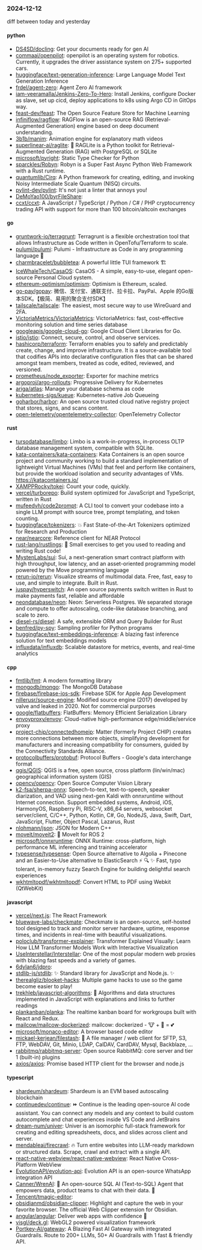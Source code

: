 ### 2024-12-12
diff between today and yesterday

#### python
* [DS4SD/docling](https://github.com/DS4SD/docling): Get your documents ready for gen AI
* [commaai/openpilot](https://github.com/commaai/openpilot): openpilot is an operating system for robotics. Currently, it upgrades the driver assistance system on 275+ supported cars.
* [huggingface/text-generation-inference](https://github.com/huggingface/text-generation-inference): Large Language Model Text Generation Inference
* [frdel/agent-zero](https://github.com/frdel/agent-zero): Agent Zero AI framework
* [iam-veeramalla/Jenkins-Zero-To-Hero](https://github.com/iam-veeramalla/Jenkins-Zero-To-Hero): Install Jenkins, configure Docker as slave, set up cicd, deploy applications to k8s using Argo CD in GitOps way.
* [feast-dev/feast](https://github.com/feast-dev/feast): The Open Source Feature Store for Machine Learning
* [infiniflow/ragflow](https://github.com/infiniflow/ragflow): RAGFlow is an open-source RAG (Retrieval-Augmented Generation) engine based on deep document understanding.
* [3b1b/manim](https://github.com/3b1b/manim): Animation engine for explanatory math videos
* [superlinear-ai/raglite](https://github.com/superlinear-ai/raglite): 🥤 RAGLite is a Python toolkit for Retrieval-Augmented Generation (RAG) with PostgreSQL or SQLite
* [microsoft/pyright](https://github.com/microsoft/pyright): Static Type Checker for Python
* [sparckles/Robyn](https://github.com/sparckles/Robyn): Robyn is a Super Fast Async Python Web Framework with a Rust runtime.
* [quantumlib/Cirq](https://github.com/quantumlib/Cirq): A Python framework for creating, editing, and invoking Noisy Intermediate Scale Quantum (NISQ) circuits.
* [pylint-dev/pylint](https://github.com/pylint-dev/pylint): It's not just a linter that annoys you!
* [DeMoYao100/byrFileShare](https://github.com/DeMoYao100/byrFileShare): 
* [ccxt/ccxt](https://github.com/ccxt/ccxt): A JavaScript / TypeScript / Python / C# / PHP cryptocurrency trading API with support for more than 100 bitcoin/altcoin exchanges

#### go
* [gruntwork-io/terragrunt](https://github.com/gruntwork-io/terragrunt): Terragrunt is a flexible orchestration tool that allows Infrastructure as Code written in OpenTofu/Terraform to scale.
* [pulumi/pulumi](https://github.com/pulumi/pulumi): Pulumi - Infrastructure as Code in any programming language 🚀
* [charmbracelet/bubbletea](https://github.com/charmbracelet/bubbletea): A powerful little TUI framework 🏗
* [IceWhaleTech/CasaOS](https://github.com/IceWhaleTech/CasaOS): CasaOS - A simple, easy-to-use, elegant open-source Personal Cloud system.
* [ethereum-optimism/optimism](https://github.com/ethereum-optimism/optimism): Optimism is Ethereum, scaled.
* [go-pay/gopay](https://github.com/go-pay/gopay): 微信、支付宝、通联支付、拉卡拉、PayPal、Apple 的Go版本SDK。【极简、易用的聚合支付SDK】
* [tailscale/tailscale](https://github.com/tailscale/tailscale): The easiest, most secure way to use WireGuard and 2FA.
* [VictoriaMetrics/VictoriaMetrics](https://github.com/VictoriaMetrics/VictoriaMetrics): VictoriaMetrics: fast, cost-effective monitoring solution and time series database
* [googleapis/google-cloud-go](https://github.com/googleapis/google-cloud-go): Google Cloud Client Libraries for Go.
* [istio/istio](https://github.com/istio/istio): Connect, secure, control, and observe services.
* [hashicorp/terraform](https://github.com/hashicorp/terraform): Terraform enables you to safely and predictably create, change, and improve infrastructure. It is a source-available tool that codifies APIs into declarative configuration files that can be shared amongst team members, treated as code, edited, reviewed, and versioned.
* [prometheus/node_exporter](https://github.com/prometheus/node_exporter): Exporter for machine metrics
* [argoproj/argo-rollouts](https://github.com/argoproj/argo-rollouts): Progressive Delivery for Kubernetes
* [ariga/atlas](https://github.com/ariga/atlas): Manage your database schema as code
* [kubernetes-sigs/kueue](https://github.com/kubernetes-sigs/kueue): Kubernetes-native Job Queueing
* [goharbor/harbor](https://github.com/goharbor/harbor): An open source trusted cloud native registry project that stores, signs, and scans content.
* [open-telemetry/opentelemetry-collector](https://github.com/open-telemetry/opentelemetry-collector): OpenTelemetry Collector

#### rust
* [tursodatabase/limbo](https://github.com/tursodatabase/limbo): Limbo is a work-in-progress, in-process OLTP database management system, compatible with SQLite.
* [kata-containers/kata-containers](https://github.com/kata-containers/kata-containers): Kata Containers is an open source project and community working to build a standard implementation of lightweight Virtual Machines (VMs) that feel and perform like containers, but provide the workload isolation and security advantages of VMs. https://katacontainers.io/
* [XAMPPRocky/tokei](https://github.com/XAMPPRocky/tokei): Count your code, quickly.
* [vercel/turborepo](https://github.com/vercel/turborepo): Build system optimized for JavaScript and TypeScript, written in Rust
* [mufeedvh/code2prompt](https://github.com/mufeedvh/code2prompt): A CLI tool to convert your codebase into a single LLM prompt with source tree, prompt templating, and token counting.
* [huggingface/tokenizers](https://github.com/huggingface/tokenizers): 💥 Fast State-of-the-Art Tokenizers optimized for Research and Production
* [near/nearcore](https://github.com/near/nearcore): Reference client for NEAR Protocol
* [rust-lang/rustlings](https://github.com/rust-lang/rustlings): 🦀 Small exercises to get you used to reading and writing Rust code!
* [MystenLabs/sui](https://github.com/MystenLabs/sui): Sui, a next-generation smart contract platform with high throughput, low latency, and an asset-oriented programming model powered by the Move programming language
* [rerun-io/rerun](https://github.com/rerun-io/rerun): Visualize streams of multimodal data. Free, fast, easy to use, and simple to integrate. Built in Rust.
* [juspay/hyperswitch](https://github.com/juspay/hyperswitch): An open source payments switch written in Rust to make payments fast, reliable and affordable
* [neondatabase/neon](https://github.com/neondatabase/neon): Neon: Serverless Postgres. We separated storage and compute to offer autoscaling, code-like database branching, and scale to zero.
* [diesel-rs/diesel](https://github.com/diesel-rs/diesel): A safe, extensible ORM and Query Builder for Rust
* [benfred/py-spy](https://github.com/benfred/py-spy): Sampling profiler for Python programs
* [huggingface/text-embeddings-inference](https://github.com/huggingface/text-embeddings-inference): A blazing fast inference solution for text embeddings models
* [influxdata/influxdb](https://github.com/influxdata/influxdb): Scalable datastore for metrics, events, and real-time analytics

#### cpp
* [fmtlib/fmt](https://github.com/fmtlib/fmt): A modern formatting library
* [mongodb/mongo](https://github.com/mongodb/mongo): The MongoDB Database
* [firebase/firebase-ios-sdk](https://github.com/firebase/firebase-ios-sdk): Firebase SDK for Apple App Development
* [nillerusr/source-engine](https://github.com/nillerusr/source-engine): Modified source engine (2017) developed by valve and leaked in 2020. Not for commercial purporses
* [google/flatbuffers](https://github.com/google/flatbuffers): FlatBuffers: Memory Efficient Serialization Library
* [envoyproxy/envoy](https://github.com/envoyproxy/envoy): Cloud-native high-performance edge/middle/service proxy
* [project-chip/connectedhomeip](https://github.com/project-chip/connectedhomeip): Matter (formerly Project CHIP) creates more connections between more objects, simplifying development for manufacturers and increasing compatibility for consumers, guided by the Connectivity Standards Alliance.
* [protocolbuffers/protobuf](https://github.com/protocolbuffers/protobuf): Protocol Buffers - Google's data interchange format
* [qgis/QGIS](https://github.com/qgis/QGIS): QGIS is a free, open source, cross platform (lin/win/mac) geographical information system (GIS)
* [opencv/opencv](https://github.com/opencv/opencv): Open Source Computer Vision Library
* [k2-fsa/sherpa-onnx](https://github.com/k2-fsa/sherpa-onnx): Speech-to-text, text-to-speech, speaker diarization, and VAD using next-gen Kaldi with onnxruntime without Internet connection. Support embedded systems, Android, iOS, HarmonyOS, Raspberry Pi, RISC-V, x86_64 servers, websocket server/client, C/C++, Python, Kotlin, C#, Go, NodeJS, Java, Swift, Dart, JavaScript, Flutter, Object Pascal, Lazarus, Rust
* [nlohmann/json](https://github.com/nlohmann/json): JSON for Modern C++
* [moveit/moveit2](https://github.com/moveit/moveit2): 🤖 MoveIt for ROS 2
* [microsoft/onnxruntime](https://github.com/microsoft/onnxruntime): ONNX Runtime: cross-platform, high performance ML inferencing and training accelerator
* [typesense/typesense](https://github.com/typesense/typesense): Open Source alternative to Algolia + Pinecone and an Easier-to-Use alternative to ElasticSearch ⚡ 🔍 ✨ Fast, typo tolerant, in-memory fuzzy Search Engine for building delightful search experiences
* [wkhtmltopdf/wkhtmltopdf](https://github.com/wkhtmltopdf/wkhtmltopdf): Convert HTML to PDF using Webkit (QtWebKit)

#### javascript
* [vercel/next.js](https://github.com/vercel/next.js): The React Framework
* [bluewave-labs/checkmate](https://github.com/bluewave-labs/checkmate): Checkmate is an open-source, self-hosted tool designed to track and monitor server hardware, uptime, response times, and incidents in real-time with beautiful visualizations.
* [poloclub/transformer-explainer](https://github.com/poloclub/transformer-explainer): Transformer Explained Visually: Learn How LLM Transformer Models Work with Interactive Visualization
* [UseInterstellar/Interstellar](https://github.com/UseInterstellar/Interstellar): One of the most popular modern web proxies with blazing fast speeds and a variety of games.
* [6dylan6/jdpro](https://github.com/6dylan6/jdpro): 
* [stdlib-js/stdlib](https://github.com/stdlib-js/stdlib): ✨ Standard library for JavaScript and Node.js. ✨
* [therealgliz/blooket-hacks](https://github.com/therealgliz/blooket-hacks): Multiple game hacks to use so the game become easier to play!
* [trekhleb/javascript-algorithms](https://github.com/trekhleb/javascript-algorithms): 📝 Algorithms and data structures implemented in JavaScript with explanations and links to further readings
* [plankanban/planka](https://github.com/plankanban/planka): The realtime kanban board for workgroups built with React and Redux.
* [mailcow/mailcow-dockerized](https://github.com/mailcow/mailcow-dockerized): mailcow: dockerized - 🐮 + 🐋 = 💕
* [microsoft/monaco-editor](https://github.com/microsoft/monaco-editor): A browser based code editor
* [mickael-kerjean/filestash](https://github.com/mickael-kerjean/filestash): 🦄 A file manager / web client for SFTP, S3, FTP, WebDAV, Git, Minio, LDAP, CalDAV, CardDAV, Mysql, Backblaze, ...
* [rabbitmq/rabbitmq-server](https://github.com/rabbitmq/rabbitmq-server): Open source RabbitMQ: core server and tier 1 (built-in) plugins
* [axios/axios](https://github.com/axios/axios): Promise based HTTP client for the browser and node.js

#### typescript
* [shardeum/shardeum](https://github.com/shardeum/shardeum): Shardeum is an EVM based autoscaling blockchain
* [continuedev/continue](https://github.com/continuedev/continue): ⏩ Continue is the leading open-source AI code assistant. You can connect any models and any context to build custom autocomplete and chat experiences inside VS Code and JetBrains
* [dream-num/univer](https://github.com/dream-num/univer): Univer is an isomorphic full-stack framework for creating and editing spreadsheets, docs, and slides across client and server.
* [mendableai/firecrawl](https://github.com/mendableai/firecrawl): 🔥 Turn entire websites into LLM-ready markdown or structured data. Scrape, crawl and extract with a single API.
* [react-native-webview/react-native-webview](https://github.com/react-native-webview/react-native-webview): React Native Cross-Platform WebView
* [EvolutionAPI/evolution-api](https://github.com/EvolutionAPI/evolution-api): Evolution API is an open-source WhatsApp integration API
* [Canner/WrenAI](https://github.com/Canner/WrenAI): 🚀 An open-source SQL AI (Text-to-SQL) Agent that empowers data, product teams to chat with their data. 🤘
* [Tencent/tmagic-editor](https://github.com/Tencent/tmagic-editor): 
* [obsidianmd/obsidian-clipper](https://github.com/obsidianmd/obsidian-clipper): Highlight and capture the web in your favorite browser. The official Web Clipper extension for Obsidian.
* [angular/angular](https://github.com/angular/angular): Deliver web apps with confidence 🚀
* [visgl/deck.gl](https://github.com/visgl/deck.gl): WebGL2 powered visualization framework
* [Portkey-AI/gateway](https://github.com/Portkey-AI/gateway): A Blazing Fast AI Gateway with integrated Guardrails. Route to 200+ LLMs, 50+ AI Guardrails with 1 fast & friendly API.

